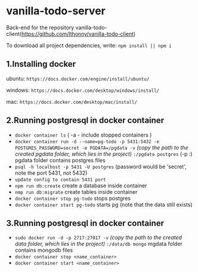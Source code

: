 # vanilla-todo-server
Back-end for the repository vanilla-todo-client(https://github.com/lthonny/vanilla-todo-client)

To download all project dependencies, write:
`npm install || npm i`

1.Installing docker
-------
ubuntu: `https://docs.docker.com/engine/install/ubuntu/`

windows: `https://docs.docker.com/desktop/windows/install/`

mac: `https://docs.docker.com/desktop/mac/install/`

2.Running postgresql in docker container
-------
- `docker container ls` ( -a - include stopped containers )
- `docker container run -d --name=pg-todo -p 5431:5432 -e POSTGRES_PASSWORD=secret -e PGDATA=/pgdata -v` _(copy the path to the created pgdata folder, which lies in the project)_ `:/pgdata postgres` (-p <host machine free port>:<container port>)
pgdata folder contains postgres files
- `psql -h localhost -p 5431 -U postgres` (password would be 'secret', note the port 5431, not 5432)
- `update config to contain 5431 port`
- `npm run db:create` create a database inside container 
- `nmp run db:migrate` create tables inside container
- `docker container stop pg-todo` stops postgres
- `docker container start pg-todo` starts pg (note that the data still exists)
  
3.Running postgresql in docker container
-------
- `sudo docker run -d -p 2717:27017 -v` _(copy the path to the created data folder, which lies in the project)_ `:/data/db mongo`
mgdata folder contains mongodb files
- `docker container stop <name_container>`
- `docker container start <name_container>`

